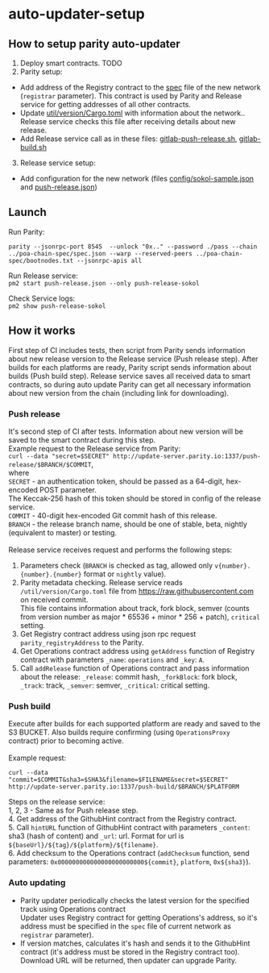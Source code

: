 # auto-updater-setup

## How to setup parity auto-updater

1. Deploy smart contracts.
 TODO
2. Parity setup:
- Add address of the Registry contract to the [spec](https://github.com/poanetwork/parity/blob/38892f969c3edfa81f15dcc84dc27b82e20b5b33/ethcore/res/ethereum/sokol.json#L31) file of the new network (`registrar` parameter). 
This contract is used by Parity and Release service for getting addresses of all other contracts. 
- Update [util/version/Cargo.toml](https://github.com/poanetwork/parity/blob/38892f969c3edfa81f15dcc84dc27b82e20b5b33/util/version/Cargo.toml#L22) with information about the network.. <br>
Release service checks this file after receiving details about new release. 
- Add Release service call as in these files: [gitlab-push-release.sh](https://github.com/poanetwork/parity/blob/38892f969c3edfa81f15dcc84dc27b82e20b5b33/scripts/gitlab-push-release.sh#L14-L15), 
 [gitlab-build.sh](https://github.com/poanetwork/parity/blob/38892f969c3edfa81f15dcc84dc27b82e20b5b33/scripts/gitlab-build.sh#L159-L160)
 
3. Release service setup:
- Add configuration for the new network (files [config/sokol-sample.json](https://github.com/natlg/push-release/blob/04faa80b63b020649ba2d53047523ca3bed07e2d/config/sokol-sample.json) and [push-release.json](https://github.com/natlg/push-release/blob/04faa80b63b020649ba2d53047523ca3bed07e2d/push-release.json#L30-L43))


## Launch

Run Parity: 

```
parity --jsonrpc-port 8545  --unlock "0x.." --password ./pass --chain ../poa-chain-spec/spec.json --warp --reserved-peers ../poa-chain-spec/bootnodes.txt --jsonrpc-apis all
```

Run Release service: <br>
`pm2 start push-release.json --only push-release-sokol` <br>

Check Service logs: <br>
`pm2 show push-release-sokol` <br>


## How it works

First step of CI includes tests, then script from Parity sends information about new release version to the Release service (Push release step). After builds for each platforms are ready, Parity script sends information about builds (Push build step). Release service saves all received data to smart contracts, so during auto update Parity can get all necessary information about new version from the chain (including link for downloading).

### Push release 

It's second step of CI after tests. Information about new version will be saved to the smart contract during this step.
<br>
Example request to the Release service from Parity: <br>
`curl --data "secret=$SECRET" http://update-server.parity.io:1337/push-release/$BRANCH/$COMMIT`, <br>
where <br>
`SECRET` - an authentication token, should be passed as a 64-digit, hex-encoded POST parameter. <br>
The Keccak-256 hash of this token should be stored in config of the release service.<br>
`COMMIT` - 40-digit hex-encoded Git commit hash of this release. <br>
`BRANCH` - the release branch name, should be one of stable, beta, nightly (equivalent to master) or testing.
<br> <br>
Release service receives request and performs the following steps:
1. Parameters check (`BRANCH` is checked as tag, allowed only `v{number}.{number}.{number}` format or `nightly` value).
2. Parity metadata checking. Release service reads `/util/version/Cargo.toml` file from https://raw.githubusercontent.com on received commit. <br> This file contains information about track, fork block, semver (counts from version number as major * 65536 + minor * 256 + patch), `critical` setting.
3. Get Registry contract address using json rpc request `parity_registryAddress` to the Parity.
4. Get Operations contract address using `getAddress` function of Registry contract with parameters `_name`: `operations` and `_key`: `A`.
5. Call `addRelease` function of Operations contract and pass information about the release: `_release`: commit hash, `_forkBlock`: fork block, `_track`: track, `_semver`: semver, `_critical`: critical setting.


### Push build
Execute after builds for each supported platform are ready and saved to the S3 BUCKET. Also builds require confirming (using `OperationsProxy` contract) prior to becoming active.
<br> <br>
Example request:

```
curl --data "commit=$COMMIT&sha3=$SHA3&filename=$FILENAME&secret=$SECRET" http://update-server.parity.io:1337/push-build/$BRANCH/$PLATFORM
```

Steps on the release service:<br/>
1, 2, 3 - Same as for Push release  step. <br>
4\. Get address of the GithubHint contract from the Registry contract.<br/>
5\. Call `hintURL` function of GithubHint contract with parameters `_content`: sha3 (hash of content) and `_url`: url. Format for url is `${baseUrl}/${tag}/${platform}/${filename}`. <br>
6\. Add checksum to the Operations contract (`addChecksum` function, send parameters: `0x000000000000000000000000${commit}`, `platform`, `0x${sha3}`). <br>

### Auto updating
- Parity updater periodically checks the latest version for the specified track using Operations contract <br>
Updater uses Registry contract for getting Operations's address, so it's address must be specified in the `spec` file of current network as `registrar` parameter).
- If version matches, calculates it's hash and sends it to the GithubHint contract (it's address must be stored in the Registry contract too).<br> 
Download URL will be returned, then updater can upgrade Parity.
